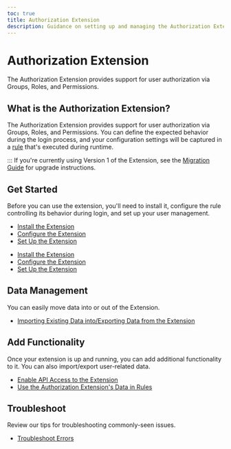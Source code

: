 ```yaml
---
toc: true
title: Authorization Extension
description: Guidance on setting up and managing the Authorization Extension
---
```


<div class="topic-page-header">
  <div data-name="example" class="topic-page-badge"></div>
  <h1>Authorization Extension</h1>
  <p>
    The Authorization Extension provides support for user authorization via Groups, Roles, and Permissions.
  </p>
</div>

## What is the Authorization Extension?

The Authorization Extension provides support for user authorization via Groups, Roles, and Permissions. You can define the expected behavior during the login process, and your configuration settings will be captured in a [rule](/rules) that's executed during runtime.

:::
If you're currently using Version 1 of the Extension, see the [Migration Guide](/extensions/authorization-extension/v2/migration) for upgrade instructions.

## Get Started

Before you can use the extension, you'll need to install it, configure the rule controlling its behavior during login, and set up your user management.

* [Install the Extension](/extensions/authorization-extension/v2/implementation/installation)
* [Configure the Extension](/extensions/authorization-extension/v2/implementation/configuration)
* [Set Up the Extension](/extensions/authorization-extension/v2/implementation/setup)


<ul class="topic-links">
  <li>
    <i class="icon icon-budicon-715"></i><a href="/hooks/overview">Install the Extension</a>
  </li>
  <li>
    <i class="icon icon-budicon-715"></i><a href="/hooks/dashboard">Configure the Extension</a>
  </li>
  <li>
    <i class="icon icon-budicon-715"></i><a href="/hooks/cli">Set Up the Extension</a>
  </li>
</ul>

## Data Management

You can easily move data into or out of the Extension.

* [Importing Existing Data into/Exporting Data from the Extension](/extensions/authorization-extension/v2/import-export-data)

## Add Functionality

Once your extension is up and running, you can add additional functionality to it. You can also import/export user-related data.

* [Enable API Access to the Extension](/extensions/authorization-extension/v2/api-access)
* [Use the Authorization Extension's Data in Rules](/extensions/authorization-extension/v2/rules)

## Troubleshoot

Review our tips for troubleshooting commonly-seen issues.

* [Troubleshoot Errors](/extensions/authorization-extension/v2/troubleshooting)